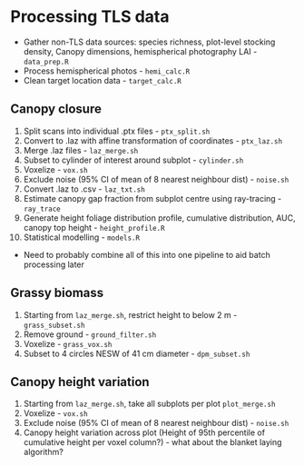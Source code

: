 # Processing TLS data

* Gather non-TLS data sources: species richness, plot-level stocking density, Canopy dimensions, hemispherical photography LAI - `data_prep.R`
* Process hemispherical photos - `hemi_calc.R`
* Clean target location data - `target_calc.R`

## Canopy closure 

1. Split scans into individual .ptx files - `ptx_split.sh`
2. Convert to .laz with affine transformation of coordinates - `ptx_laz.sh`
3. Merge .laz files - `laz_merge.sh`
4. Subset to cylinder of interest around subplot - `cylinder.sh`
5. Voxelize - `vox.sh`
6. Exclude noise (95% CI of mean of 8 nearest neighbour dist) - `noise.sh` 
7. Convert .laz to .csv - `laz_txt.sh`
8. Estimate canopy gap fraction from subplot centre using ray-tracing - `ray_trace`
9. Generate height foliage distribution profile, cumulative distribution, AUC, canopy top height - `height_profile.R`
10. Statistical modelling - `models.R`

* Need to probably combine all of this into one pipeline to aid batch processing later

## Grassy biomass 

1. Starting from `laz_merge.sh`, restrict height to below 2 m - `grass_subset.sh`
2. Remove ground - `ground_filter.sh`
3. Voxelize - `grass_vox.sh`
4. Subset to 4 circles NESW of 41 cm diameter - `dpm_subset.sh`

## Canopy height variation 

1. Starting from `laz_merge.sh`, take all subplots per plot `plot_merge.sh`
2. Voxelize - `vox.sh`
3. Exclude noise (95% CI of mean of 8 nearest neighbour dist) - `noise.sh` 
4. Canopy height variation across plot (Height of 95th percentile of cumulative height per voxel column?) - what about the blanket laying algorithm?
